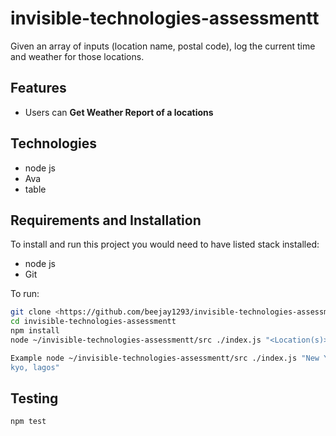 # invisible-technologies-assessmentt
Given an array of inputs (location name, postal code), log the current time and weather for those locations.

## Features
- Users can **Get Weather Report of a locations**

## Technologies

- node js
- Ava
- table

## Requirements and Installation

To install and run this project you would need to have listed stack installed:

- node js
- Git

To run:

```sh
git clone <https://github.com/beejay1293/invisible-technologies-assessmentt.git>
cd invisible-technologies-assessmentt
npm install
node ~/invisible-technologies-assessmentt/src ./index.js "<Location(s)>"

Example node ~/invisible-technologies-assessmentt/src ./index.js "New York, 10005, To
kyo, lagos"
```

## Testing

```sh
npm test
```

